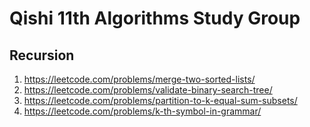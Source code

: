 # Qishi 11th Algorithms Study Group
## Recursion
  1. https://leetcode.com/problems/merge-two-sorted-lists/
  2. https://leetcode.com/problems/validate-binary-search-tree/
  3. https://leetcode.com/problems/partition-to-k-equal-sum-subsets/
  4. https://leetcode.com/problems/k-th-symbol-in-grammar/

